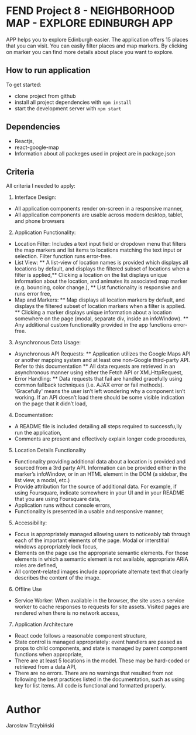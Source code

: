# FEND Project 8 - NEIGHBORHOOD MAP - EXPLORE EDINBURGH APP

APP helps you to explore Edinburgh easier. The application offers 15 places that you can visit. You can easliy filter places and map markers. By clicking on marker you can find more details about place you want to explore.

## How to run application

To get started:
* clone project from github
* install all project dependencies with `npm install`
* start the development server with `npm start`

## Dependencies
* Reactjs,
* react-google-map
* Information about all packeges used in project are in package.json

## Criteria

All criteria I needed to apply:
1. Interface Design:
* All application components render on-screen in a responsive manner,
* All application components are usable across modern desktop, tablet, and phone browsers
2. Application Functionality:
* Location Filter: Includes a text input field or dropdown menu that filters the map markers and list items to locations matching the text input or selection. Filter function runs error-free.
* List View: 
**  A list-view of location names is provided which displays all locations by default, and displays the filtered subset of locations when a filter is applied,** Clicking a location on the list displays unique information about the location, and animates its associated map marker (e.g. bouncing, color change.),
** List functionality is responsive and runs error free,
* Map and Markers: ** Map displays all location markers by default, and displays the filtered subset of location markers when a filter is applied. ** Clicking a marker displays unique information about a location somewhere on the page (modal, separate div, inside an infoWindow). ** Any additional custom functionality provided in the app functions error-free.
3. Asynchronous Data Usage:
* Asynchronous API Requests: ** Application utilizes the Google Maps API or another mapping system and at least one non-Google third-party API. Refer to this documentation ** All data requests are retrieved in an asynchronous manner using either the Fetch API or XMLHttpRequest, 
* Error Handling: ** Data requests that fail are handled gracefully using common fallback techniques (i.e. AJAX error or fail methods). 'Gracefully' means the user isn’t left wondering why a component isn’t working. If an API doesn’t load there should be some visible indication on the page that it didn’t load,
4. Documentation:
* A README file is included detailing all steps required to successfu,lly run the application,
* Comments are present and effectively explain longer code procedures,
5. Location Details Functionality
* Functionality providing additional data about a location is provided and sourced from a 3rd party API. Information can be provided either in the marker’s infoWindow, or in an HTML element in the DOM (a sidebar, the list view, a modal, etc.)
* Provide attribution for the source of additional data. For example, if using Foursquare, indicate somewhere in your UI and in your README that you are using Foursquare data,
* Application runs without console errors,
* Functionality is presented in a usable and responsive manner,
5. Accessibility:
* Focus is appropriately managed allowing users to noticeably tab through each of the important elements of the page. Modal or interstitial windows appropriately lock focus,
* Elements on the page use the appropriate semantic elements. For those elements in which a semantic element is not available, appropriate ARIA roles are defined,
* All content-related images include appropriate alternate text that clearly describes the content of the image.
6. Offline Use
* Service Worker: When available in the browser, the site uses a service worker to cache responses to requests for site assets. Visited pages are rendered when there is no network access,
7. Application Architecture
* React code follows a reasonable component structure,
* State control is managed appropriately: event handlers are passed as props to child components, and state is managed by parent component functions when appropriate,
* There are at least 5 locations in the model. These may be hard-coded or retrieved from a data API,
* There are no errors. There are no warnings that resulted from not following the best practices listed in the documentation, such as using key for list items. All code is functional and formatted properly.











# Author
Jarosław Trzybiński